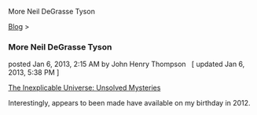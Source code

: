 More Neil DeGrasse Tyson 

[Blog](../z-blog-1.md)‎ > ‎

### More Neil DeGrasse Tyson

posted Jan 6, 2013, 2:15 AM by John Henry Thompson   \[ updated Jan 6, 2013, 5:38 PM \]

[The Inexplicable Universe: Unsolved Mysteries](http://www.haydenplanetarium.org/tyson/buy/videos/the-inexplicable-universe-unsolved-mysteries)  
  
Interestingly, appears to been made have available on my birthday in 2012.  
  
  

